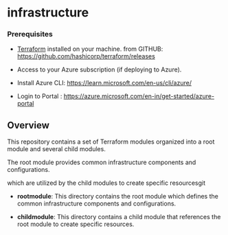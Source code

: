 # infrastructure

### Prerequisites
 
- [Terraform](https://www.terraform.io/downloads.html) installed on your machine.
    from GITHUB: https://github.com/hashicorp/terraform/releases

- Access to your Azure subscription (if deploying to Azure).

- Install Azure CLI: https://learn.microsoft.com/en-us/cli/azure/

- Login to Portal : https://azure.microsoft.com/en-in/get-started/azure-portal
 
## Overview
 
This repository contains a set of Terraform modules organized into a root module and several child modules. 

The root module provides common infrastructure components and configurations. 

which are utilized by the child modules to create specific resourcesgit 
 
 
- **rootmodule**: This directory contains the root module which defines the common infrastructure components and configurations.

- **childmodule**: This directory contains a child module that references the root module to create specific resources.
 